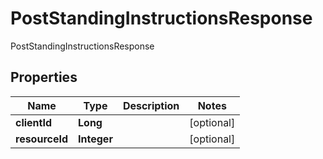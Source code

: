 

# PostStandingInstructionsResponse

PostStandingInstructionsResponse

## Properties

| Name | Type | Description | Notes |
|------------ | ------------- | ------------- | -------------|
|**clientId** | **Long** |  |  [optional] |
|**resourceId** | **Integer** |  |  [optional] |



